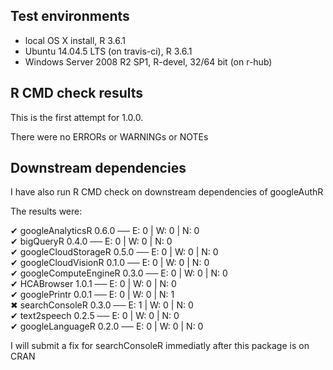 ## Test environments
* local OS X install, R 3.6.1
* Ubuntu 14.04.5 LTS (on travis-ci), R 3.6.1
* Windows Server 2008 R2 SP1, R-devel, 32/64 bit (on r-hub)
  
## R CMD check results

This is the first attempt for 1.0.0.  

There were no ERRORs or WARNINGs or NOTEs

## Downstream dependencies
I have also run R CMD check on downstream dependencies of googleAuthR

The results were:

✔ googleAnalyticsR 0.6.0                 ── E: 0     | W: 0     | N: 0                         
✔ bigQueryR 0.4.0                        ── E: 0     | W: 0     | N: 0                            
✔ googleCloudStorageR 0.5.0              ── E: 0     | W: 0     | N: 0                            
✔ googleCloudVisionR 0.1.0               ── E: 0     | W: 0     | N: 0                         
✔ googleComputeEngineR 0.3.0             ── E: 0     | W: 0     | N: 0                            
✔ HCABrowser 1.0.1                       ── E: 0     | W: 0     | N: 0                            
✔ googlePrintr 0.0.1                     ── E: 0     | W: 0     | N: 1                            
✖ searchConsoleR 0.3.0                   ── E: 1     | W: 0     | N: 0                         
✔ text2speech 0.2.5                      ── E: 0     | W: 0     | N: 0                           
✔ googleLanguageR 0.2.0                  ── E: 0     | W: 0     | N: 0

I will submit a fix for searchConsoleR immediatly after this package is on CRAN
  
